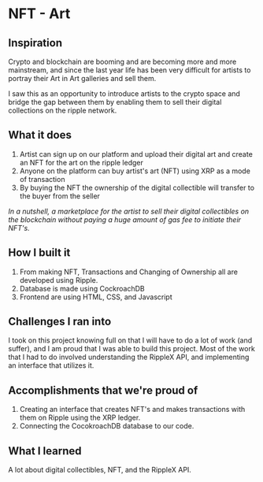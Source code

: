# NFT - Art

## Inspiration
Crypto and blockchain are booming and are becoming more and more mainstream, and since the last year life has been very difficult for artists to portray their Art in Art galleries and sell them.

I saw this as an opportunity to introduce artists to the crypto space and bridge the gap between them by enabling them to sell their digital collections on the ripple network.

## What it does
1. Artist can sign up on our platform and upload their digital art and create an NFT for the art on the ripple ledger
2. Anyone on the platform can buy artist's art (NFT) using XRP as a mode of transaction
3. By buying the NFT the ownership of the digital collectible will transfer to the buyer from the seller  

_In a nutshell, a marketplace for the artist to sell their digital collectibles on the blockchain without paying a huge amount of gas fee to initiate their NFT's._

## How I built it
1. From making NFT, Transactions and Changing of Ownership all are developed using Ripple.
2. Database is made using CockroachDB
3. Frontend are using HTML, CSS, and Javascript

## Challenges I ran into
I took on this project knowing full on that I will have to do a lot of work (and suffer), and I am proud that I was able to build this project. Most of the work that I had to do involved understanding the RippleX API, and implementing an interface that utilizes it.

## Accomplishments that we're proud of
1. Creating an interface that creates NFT's and makes transactions with them on Ripple using the XRP ledger.
2. Connecting the CocokroachDB database to our code.

## What I learned
A lot about digital collectibles, NFT, and the RippleX API.
